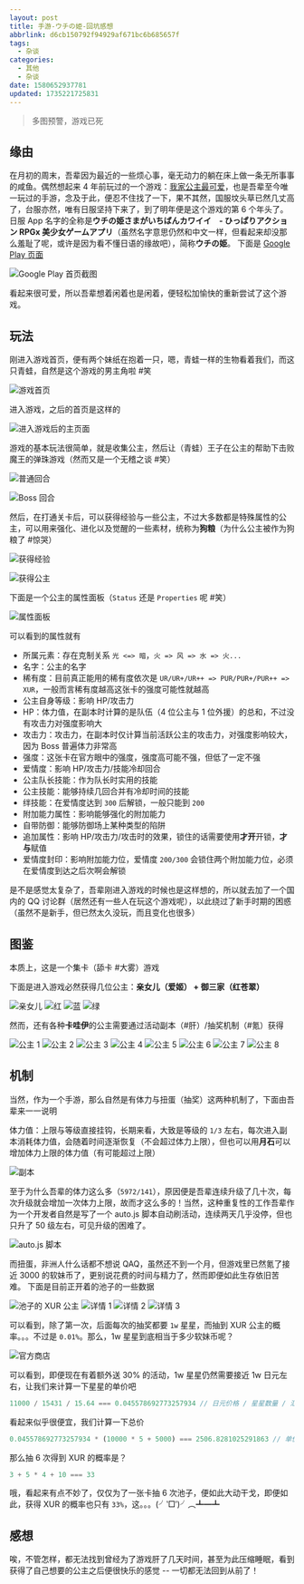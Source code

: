 ```yaml
---
layout: post
title: 手游-ウチの姫-回坑感想
abbrlink: d6cb150792f94929af671bc6b685657f
tags:
  - 杂谈
categories:
  - 其他
  - 杂谈
date: 1580652937781
updated: 1735221725831
---
```


> 多图预警，游戏已死

## 缘由

在月初的周末，吾辈因为最近的一些烦心事，毫无动力的躺在床上做一条无所事事的咸鱼。偶然想起来 4 年前玩过的一个游戏：[我家公主最可爱](https://pf.goone.tw/)，也是吾辈至今唯一玩过的手游，念及于此，便忍不住找了一下，果不其然，国服坟头草已然几丈高了，台服亦然，唯有日服坚持下来了，到了明年便是这个游戏的第 6 个年头了。
日服 App 名字的全称是**ウチの姫さまがいちばんカワイイ　- ひっぱりアクション RPGx 美少女ゲームアプリ**（虽然名字意思仍然和中文一样，但看起来却没那么羞耻了呢，或许是因为看不懂日语的缘故吧），简称**ウチの姫**。
下面是 [Google Play 页面](https://play.google.com/store/apps/details?id=jp.co.cyberagent.uh)

![Google Play 首页截图](/resources/051645d2eb924f739f366b1441451312.jpg)

看起来很可爱，所以吾辈想着闲着也是闲着，便轻松加愉快的重新尝试了这个游戏。

## 玩法

刚进入游戏首页，便有两个妹纸在抱着一只，嗯，青蛙一样的生物看着我们，而这只青蛙，自然是这个游戏的男主角啦 #笑

![游戏首页](/resources/fc07b8da0f7f43589ec81055abae3435.jpg)

进入游戏，之后的首页是这样的

![进入游戏后的主页面](/resources/29534096c1a94251917dc309af02e9aa.jpg)

游戏的基本玩法很简单，就是收集公主，然后让（青蛙）王子在公主的帮助下击败魔王的弹珠游戏（然而又是一个无稽之谈 #笑）

![普通回合](/resources/3dc0d1de6979444c9a4dfa0ac022dcb3.jpg)

![Boss 回合](/resources/15b69bf344a547f393af5a0ff75372cb.jpg)

然后，在打通关卡后，可以获得经验与一些公主，不过大多数都是特殊属性的公主，可以用来强化、进化以及觉醒的一些素材，统称为**狗粮**（为什么公主被作为狗粮了 #惊哭）

![获得经验](/resources/71d5da2520344b86ac44d85967af080e.jpg)

![获得公主](/resources/d6f7ca41b8b849069675a4c36abd0e52.jpg)

下面是一个公主的属性面板（`Status` 还是 `Properties` 呢 #笑）

![属性面板](/resources/132cc1073a86441fb8bd6a2aca4ad19a.jpg)

可以看到的属性就有

- 所属元素：存在克制关系 `光 <=> 暗`，`火 => 风 => 水 => 火...`
- 名字：公主的名字
- 稀有度：目前真正能用的稀有度依次是 `UR/UR+/UR++ => PUR/PUR+/PUR++ => XUR`，一般而言稀有度越高这张卡的强度可能性就越高
- 公主自身等级：影响 HP/攻击力
- HP：体力值，在副本时计算的是队伍（4 位公主与 1 位外援）的总和，不过没有攻击力对强度影响大
- 攻击力：攻击力，在副本时仅计算当前活跃公主的攻击力，对强度影响较大，因为 Boss 普遍体力非常高
- 强度：这张卡在官方眼中的强度，强度高可能不强，但低了一定不强
- 爱情度：影响 HP/攻击力/技能冷却回合
- 公主队长技能：作为队长时实用的技能
- 公主技能：能够持续几回合并有冷却时间的技能
- 绊技能：在爱情度达到 `300` 后解锁，一般只能到 `200`
- 附加能力属性：影响能够强化的附加能力
- 自带防御：能够防御场上某种类型的陷阱
- 追加属性：影响 HP/攻击力/攻击时的效果，锁住的话需要使用**才开**开锁，**才与**赋值
- 爱情度封印：影响附加能力位，爱情度 `200/300` 会锁住两个附加能力位，必须在爱情度到达之后次啊会解锁

是不是感觉太复杂了，吾辈刚进入游戏的时候也是这样想的，所以就去加了一个国内的 QQ 讨论群（居然还有一些人在玩这个游戏呢），以此绕过了新手时期的困惑（虽然不是新手，但已然太久没玩，而且变化也很多）

## 图鉴

本质上，这是一个集卡（舔卡 #大雾）游戏

下面是进入游戏必然获得几位公主：**亲女儿（爱姬） + 御三家（红苍翠）**

![亲女儿](/resources/d01b242a1c294b8b8119f93627357c3c.jpg)
![红](/resources/943fd924cea047c7a3814e0ad1165ca1.jpg)
![蓝](/resources/32e5833806d948dd8ca2511e1f965409.jpg)
![绿](/resources/6309824420fc469ebec017e546420163.jpg)

然而，还有各种**卡哇伊**的公主需要通过活动副本（#肝）/抽奖机制（#氪）获得

![公主 1](/resources/ef2305a0ff7149af9dbb716291be5091.jpg)
![公主 2](/resources/064bd700c1c44624b4589d8e5a26ed7a.jpg)
![公主 3](/resources/cd5afb41340245c0b0d259c12aa8ca3c.jpg)
![公主 4](/resources/95e591133d674a278b2d651f09f2e769.jpg)
![公主 5](/resources/f8f9644756284afbbdb254082342be22.jpg)
![公主 6](/resources/40d53676a9584b1597b9afd1541dab1b.jpg)
![公主 7](/resources/7cb06cef70984443999a1f91c63e576c.jpg)
![公主 8](/resources/75693a20e3774d19a0f8314b765301bd.jpg)

## 机制

当然，作为一个手游，那么自然是有体力与扭蛋（抽奖）这两种机制了，下面由吾辈来一一说明

体力值：上限与等级直接挂钩，长期来看，大致是等级的 `1/3` 左右，每次进入副本消耗体力值，会随着时间逐渐恢复（不会超过体力上限），但也可以用**月石**可以增加体力上限的体力值（有可能超过上限）

![副本](/resources/dc6b6c43515740c78df47977614fafbf.jpg)

至于为什么吾辈的体力这么多（`5972/141`），原因便是吾辈连续升级了几十次，每次升级就会增加一次体力上限，故而才这么多的！当然，这种重复性的工作吾辈作为一个开发者自然是写了一个 auto.js 脚本自动刷活动，连续两天几乎没停，但也只升了 50 级左右，可见升级的困难了。

![auto.js 脚本](/resources/830236bef4664612977348f078ede828.jpg)

而扭蛋，非洲人什么话都不想说 QAQ，虽然还不到一个月，但游戏里已然氪了接近 3000 的软妹币了，更别说花费的时间与精力了，然而即便如此生存依旧苦难。
下面是目前正开着的池子的一些数据

![池子的 XUR 公主](/resources/273b11d56b7a4d3286e318484e83ab68.jpg)
![详情 1](/resources/5341900a38e74719b615278d2495165f.jpg)
![详情 2](/resources/066e94087cd140bba2a8be1637c1f690.jpg)
![详情 3](/resources/053ff00cc97145739813026e8048321e.jpg)

可以看到，除了第一次，后面每次的抽奖都要 `1w` 星星，而抽到 XUR 公主的概率。。。不过是 `0.01%`。那么，1w 星星到底相当于多少软妹币呢？

![官方商店](/resources/65d77921a25944219e8e1d4335655d74.jpg)

可以看到，即便现在有着额外送 30% 的活动，1w 星星仍然需要接近 1w 日元左右，让我们来计算一下星星的单价吧

```js
11000 / 15431 / 15.64 === 0.045578692773257934 // 日元价格 / 星星数量 / 汇率 = 星星的人民币单价
```

看起来似乎很便宜，我们计算一下总价

```js
0.045578692773257934 * (10000 * 5 + 5000) === 2506.8281025291863 // 单价 * 6 次抽奖需要的星星 = 想抽到 XUR 的所需花费
```

那么抽 6 次得到 XUR 的概率是？

```js
3 + 5 * 4 + 10 === 33
```

哦，看起来有点不妙了，仅仅为了一张卡抽 6 次池子，便如此大动干戈，即便如此，获得 XUR 的概率也只有 `33%`，这。。。(╯‵□′)╯︵┻━┻

## 感想

唉，不管怎样，都无法找到曾经为了游戏肝了几天时间，甚至为此压缩睡眠，看到获得了自己想要的公主之后便很快乐的感觉 -- 一切都无法回到从前了！
